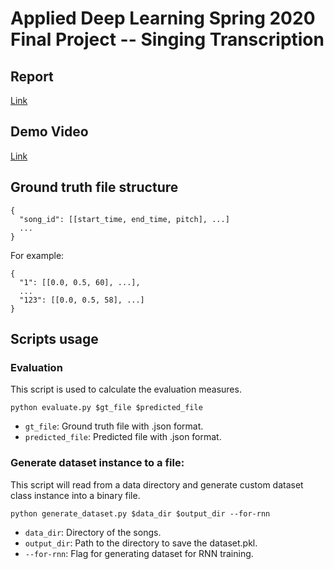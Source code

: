 # **Applied Deep Learning Spring 2020 Final Project -- Singing Transcription**

## Report
[Link](https://github.com/SongRongLee/ntu-adl-final)

## Demo Video
[Link](https://github.com/SongRongLee/ntu-adl-final)

## **Ground truth file structure**
```
{
  "song_id": [[start_time, end_time, pitch], ...]
  ...
}
```
For example:  
```
{
  "1": [[0.0, 0.5, 60], ...],
  ...
  "123": [[0.0, 0.5, 58], ...]
}
```

## **Scripts usage**

### **Evaluation**
This script is used to calculate the evaluation measures.  

`python evaluate.py $gt_file $predicted_file`
- `gt_file`: Ground truth file with .json format.
- `predicted_file`: Predicted file with .json format.

### **Generate dataset instance to a file:**
This script will read from a data directory and generate custom dataset class instance into a binary file.  

`python generate_dataset.py $data_dir $output_dir --for-rnn`  
- `data_dir`: Directory of the songs.
- `output_dir`: Path to the directory to save the dataset.pkl.
- `--for-rnn`: Flag for generating dataset for RNN training.
